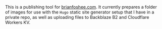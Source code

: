 This is a publishing tool for [brianfoshee.com](https://www.brianfoshee.com). It
currently prepares a folder of images for use with the `Hugo` static site
generator setup that I have in a private repo, as well as uploading files to
Backblaze B2 and Cloudflare Workers KV.
